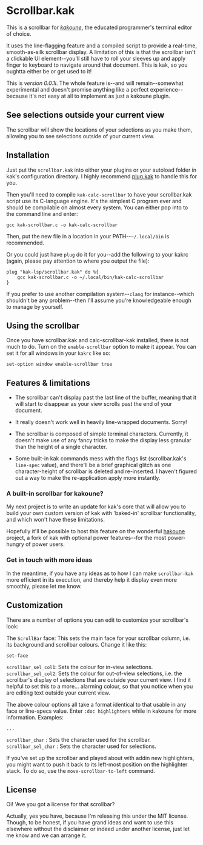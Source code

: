 # Scrollbar.kak

This is a scrollbar for [*kakoune*](https://github.com/mawww/kakoune), the educated programmer's terminal editor of choice.

It uses the line-flagging feature and a compiled script to provide a real-time, smooth-as-silk scrollbar display. A limitation of this is that the scrollbar isn't a clickable UI element--you'll still have to roll your sleeves up and apply finger to keyboard to navigate around that document. This is kak, so you oughtta either be or get used to it!

This is *version 0.0.1i*. The whole feature is--and will remain--somewhat experimental and doesn't promise anything like a perfect experience--because it's not easy at all to implement as just a kakoune plugin.

## See selections outside your current view

The scrollbar will show the locations of your selections as you make them, allowing you to see selections outside of your current view.

## Installation

Just put the `scrollbar.kak` into either your plugins or your autoload folder in kak's configuration directory. I highly recommend [plug.kak](https://github.com/andreyorst/plug.kak) to handle this for you.

Then you'll need to compile `kak-calc-scrollbar` to have your scrollbar.kak script use its C-language engine.
It's the simplest C program ever and should be compilable on almost every system. You can either pop into to the command line and enter:

```
gcc kak-scrollbar.c -o kak-calc-scrollbar
```

Then, put the new file in a location in your PATH--`~/.local/bin` is recommended.

Or you could just have `plug` do it for you--add the following to your kakrc (again, please pay attention to where you output the file):

```
plug "kak-lsp/scrollbar.kak" do %{
    gcc kak-scrollbar.c -o ~/.local/bin/kak-calc-scrollbar
}
```

If you prefer to use another compilation system--`clang` for instance--which shouldn't be any problem--then I'll assume you're knowledgeable enough to manage by yourself.

## Using the scrollbar

Once you have scrollbar.kak and calc-scrollbar-kak installed, there is not much to do. Turn on the `enable-scrollbar` option to make it appear. You can set it for all windows in your `kakrc` like so:

`set-option window enable-scrollbar true`

## Features & limitations

* The scrollbar can't display past the last line of the buffer, meaning that it will start to disappear as your view scrolls past the end of your document.

* It really doesn't work well in heavily line-wrapped documents. Sorry! 

* The scrollbar is composed of simple terminal characters. Currently, it doesn't make use of any fancy tricks to make the display less granular than the height of a single character. 

* Some built-in kak commands mess with the flags list (scrollbar.kak's `line-spec` value), and there'll be a brief graphical glitch as one character-height of scrollbar is deleted and re-inserted. I haven't figured out a way to make the re-application apply more instantly.

### A built-in scrollbar for kakoune?

My next project is to write an update for kak's core that will allow you to build your own custom version of kak with 'baked-in' scrollbar functionality, and which won't have these limitations.

Hopefully it'll be possible to host this feature on the wonderful [hakoune](https://github.com/Delapouite/hakoune) project, a fork of kak with optional power features--for the most power-hungry of power users.

### Get in touch with more ideas

In the meantime, if you have any ideas as to how I can make `scrollbar-kak` more efficient in its execution, and thereby help it display even more smoothly, please let me know.

## Customization

There are a number of options you can edit to customize your scrollbar's look:

The `ScrollBar` face: This sets the main face for your scrollbar column, i.e. its background and scrollbar colours. Change it like this:

`set-face`

`scrollbar_sel_col1`: Sets the colour for in-view selections.
`scrollbar_sel_col2`: Sets the colour for out-of-view selections, i.e. the scrollbar's display of selections that are outside your current view. I find it helpful to set this to a more... alarming colour, so that you notice when you are editing text outside your current view.

The above colour options all take a format identical to that usable in any face or line-specs value. Enter `:doc highlighters` while in kakoune for more information. Examples:

`...`

`scrollbar_char` : Sets the character used for the scrollbar.
`scrollbar_sel_char` : Sets the character used for selections.

If you've set up the scrollbar and played about with addin new highlighters, you might want to push it back to its left-most position on the highlighter stack. To do so, use the `move-scrollbar-to-left` command.

## License

Oi! 'Ave you got a license for that scrollbar?

Actually, yes you have, because I'm releasing this under the MIT license. Though, to be honest, if you have grand ideas and want to use this elsewhere without the disclaimer or indeed under another license, just let me know and we can arrange it.
